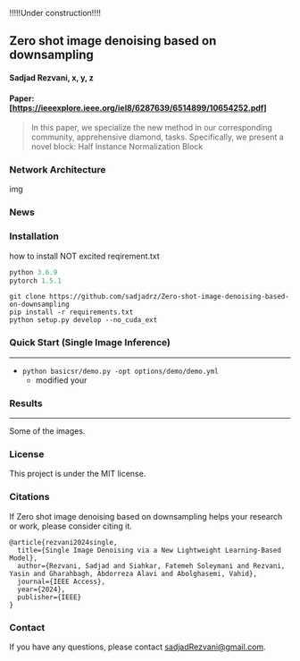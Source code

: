 !!!!!Under construction!!!!

Zero shot image denoising based on downsampling
---
#### Sadjad Rezvani, x, y, z
#### Paper: [https://ieeexplore.ieee.org/iel8/6287639/6514899/10654252.pdf]
> In this paper, we specialize the new method in our corresponding community, apprehensive diamond, tasks. Specifically, we present a novel block: Half Instance Normalization Block
### Network Architecture
img

### News

### Installation
how to  install
NOT excited reqirement.txt 

```python
python 3.6.9
pytorch 1.5.1
```
```
git clone https://github.com/sadjadrz/Zero-shot-image-denoising-based-on-downsampling
pip install -r requirements.txt
python setup.py develop --no_cuda_ext
```

### Quick Start (Single Image Inference)
---
* ```python basicsr/demo.py -opt options/demo/demo.yml```
  * modified your 

### Results

---
Some of the images.

### License

This project is under the MIT license.

### Citations

If Zero shot image denoising based on downsampling helps your research or work, please consider citing it.
```
@article{rezvani2024single,
  title={Single Image Denoising via a New Lightweight Learning-Based Model},
  author={Rezvani, Sadjad and Siahkar, Fatemeh Soleymani and Rezvani, Yasin and Gharahbagh, Abdorreza Alavi and Abolghasemi, Vahid},
  journal={IEEE Access},
  year={2024},
  publisher={IEEE}
}
```


### Contact
If you have any questions, please contact sadjadRezvani@gmail.com.

